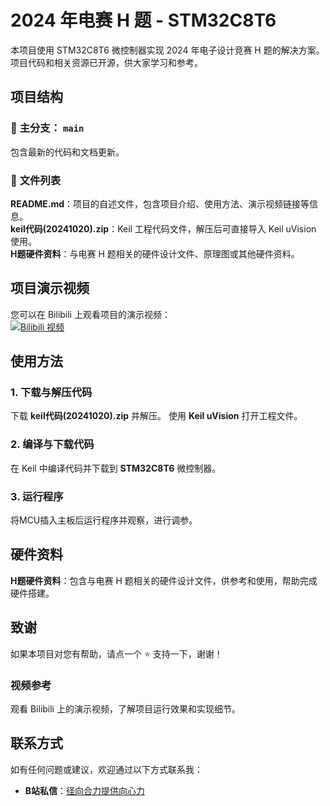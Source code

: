 # 2024 年电赛 H 题 - STM32C8T6

本项目使用 STM32C8T6 微控制器实现 2024 年电子设计竞赛 H 题的解决方案。项目代码和相关资源已开源，供大家学习和参考。

## 项目结构

### 📂 **主分支：** `main`
包含最新的代码和文档更新。

### 📄 **文件列表**
**README.md**：项目的自述文件，包含项目介绍、使用方法、演示视频链接等信息。  
**keil代码(20241020).zip**：Keil 工程代码文件，解压后可直接导入 Keil uVision 使用。  
**H题硬件资料**：与电赛 H 题相关的硬件设计文件、原理图或其他硬件资料。

## 项目演示视频

您可以在 Bilibili 上观看项目的演示视频：  
[![Bilibili 视频](https://img.shields.io/badge/Bilibili-观看视频-blue)](https://www.bilibili.com/video/BV1GL17YdE2c/?spm_id_from=333.1387.upload.video_card_click&vd_source=bbe3fc9e1c5ab53fe823c77c488ee8ca)

## 使用方法

### 1. **下载与解压代码**
下载 **keil代码(20241020).zip** 并解压。
使用 **Keil uVision** 打开工程文件。
### 2. **编译与下载代码**
在 Keil 中编译代码并下载到 **STM32C8T6** 微控制器。
### 3. **运行程序**
将MCU插入主板后运行程序并观察，进行调参。

## 硬件资料
**H题硬件资料**：包含与电赛 H 题相关的硬件设计文件，供参考和使用，帮助完成硬件搭建。

## 致谢
如果本项目对您有帮助，请点一个 ⭐️ 支持一下，谢谢！

### 视频参考
观看 Bilibili 上的演示视频，了解项目运行效果和实现细节。

## 联系方式
如有任何问题或建议，欢迎通过以下方式联系我：
- **B站私信**：[径向合力提供向心力](https://space.bilibili.com/bili_64675258534)


